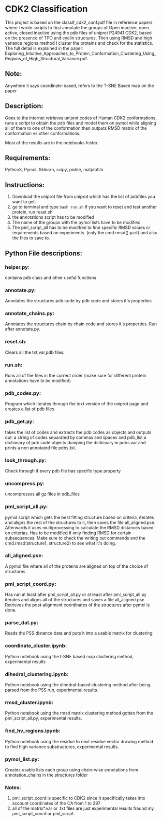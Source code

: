 # CDK2 Classification
This project is based on the classif_cdk2_conf.pdf file in reference papers where I wrote scripts to first annotate the groups of 
Open inactive, open active, closed inactive using the pdb files of uniprot P24941 CDK2, based on the presence of TPO and cyclin structures.
Then using RMSD and high variance regions method I cluster the proteins and check for the statistics. The full detail is explained in the paper: Exploring_Intuitive_Approaches_to_Protein_Conformation_Clustering_Using_Regions_of_High_Structural_Variance.pdf. 

## Note:
Anywhere it says coordinate-based, refers to the T-SNE Based map on the paper

## Description:
Goes to the internet retrieves uniprot codes of Human CDK2 conformations, runs a script to obtain the pdb files and model them on pymol while aligning all of them to one of the conformation then outputs RMSD matrix of the conformation vs other conformations.

Most of the results are in the notebooks folder.
## Requirements:
Python3, Pymol, Sklearn, scipy, pickle, matplotlib
## Instructions:
1) Download the uniprot file from uniprot which has the list of pdbfiles you want to get.
2) go to terminal and type ```bash run.sh```
if you want to reset and test another protein, run reset.sh
1) the annotations script has to be modified 
2) The name of the groups with the pymol lists have to be modified
3) The pml_script_all has to be modified to find specific RMSD values or requirements based on experiments. (only the cmd.rmsd() part) and also the files to save to.



## Python File descriptions:

### helper.py: 
contains pdb class and other useful functions

### annotate.py:
Annotates the structures pdb code by pdb code and stores it's properties
### annotate_chains.py:
Annotates the structures chain by chain code and stores it's properties. Run after annotate.py.

### reset.sh: 
Clears all the txt,var,pdb files.

### run.sh:
Runs all of the files in the correct order (make sure for different protein annotations have to be modified)

### pdb_codes.py:
 Program which iterates through the text version of the uniprot page and creates a list of pdb files

### pdb_get.py:
 takes the list of codes and extracts the pdb codes as objects and outputs out: a string of codes separated by commas and spaces and pdb_list a dictionary of pdb code objects dumping the dictionary in pdbs.var and prints a non annotated file pdbs.txt.

### look_through.py:
 Check through if every pdb file has specific type property

### uncompress.py:
 uncompresses all gz files in pdb_files

### pml_script_all.py:
pymol script which gets the best fitting structure based on criteria, iterates and aligns the rest of the structures to it, then saves the file all_aligned.pse. Afterwards it uses multiprocessing to calculate the RMSD distances based on criterias. Has to be modified if only finding RMSD for certain subsequences. Make sure to check the writing out commands and the cmd.rmsd(structure1, structure2) to see what it's doing.
### all_aligned.pse:
A pymol file where all of the proteins are aligned on top of the choice of structures. 
### pml_script_coord.py:
Has run at least after pml_script_all.py or at least after pml_script_all.py iterates and aligns all of the structures and saves a file all_aligned.pse. Retrieves the post-alignment coordinates of the structures after pymol is done.
### parse_dat.py:
Reads the PSS distance data and puts it into a usable matrix for clustering

### coordinate_cluster.ipynb:
Python notebook using the t-SNE based map clustering method, experimental results

### dihedral_clustering.ipynb:
Python notebook using the dihedral-based clustering method after being parsed from the PSS run, experimental results.

### rmsd_cluster.ipynb:
Python notebook using the rmsd matrix clustering method gotten from the pml_script_all.py, experimental results.

### find_hv_regions.ipynb:
Python notebook using the residue to next residue vector drawing method to find high variance substructures, experimental results.

### pymol_list.py:
Creates usable lists each group using chain-wise annotations from annotation_chains in the structures folder 
### Notes:
1) pml_script_coord is specific to CDK2 since it specifically takes into account coordinates of the CA from 1 to 297
2) all of the matrix*.var or .txt files are just experimental results fround my pml_script_coord or pml_script.